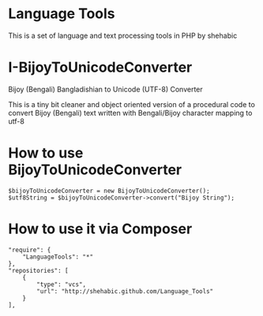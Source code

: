 Language Tools
================
This is a set of language and text processing tools in PHP by shehabic

I-BijoyToUnicodeConverter
=========================

Bijoy (Bengali) Bangladishian to Unicode (UTF-8) Converter

This is a tiny bit cleaner and object oriented version of a procedural code to convert Bijoy (Bengali) text written with Bengali/Bijoy character mapping to utf-8

How to use BijoyToUnicodeConverter
==================================

    $bijoyToUnicodeConverter = new BijoyToUnicodeConverter();
    $utf8String = $bijoyToUnicodeConverter->convert("Bijoy String");

How to use it via Composer
==========================

    "require": {
        "LanguageTools": "*"
    },
    "repositories": [
        {
            "type": "vcs",
            "url": "http://shehabic.github.com/Language_Tools"
        }
    ],
